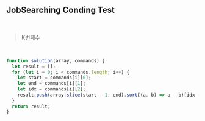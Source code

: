 ## JobSearching Conding Test

<br/>

> K번째수 <br/>

<br/>

```js
function solution(array, commands) {
  let result = [];
  for (let i = 0; i < commands.length; i++) {
    let start = commands[i][0];
    let end = commands[i][1];
    let idx = commands[i][2];
    result.push(array.slice(start - 1, end).sort((a, b) => a - b)[idx - 1]);
  }
  return result;
}
```
